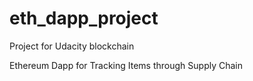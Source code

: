 # eth_dapp_project
Project for Udacity blockchain

Ethereum Dapp for Tracking Items through Supply Chain

